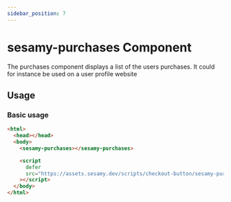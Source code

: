 ```yaml
---
sidebar_position: 7
---
```


# sesamy-purchases Component

The purchases component displays a list of the users purchases. It could for instance be used on a user profile website

## Usage

### Basic usage

```html
<html>
  <head></head>
  <body>
    <sesamy-purchases></sesamy-purchases>

    <script
      defer
      src="https://assets.sesamy.dev/scripts/checkout-button/sesamy-purchases.min.js"
    ></script>
  </body>
</html>
```
